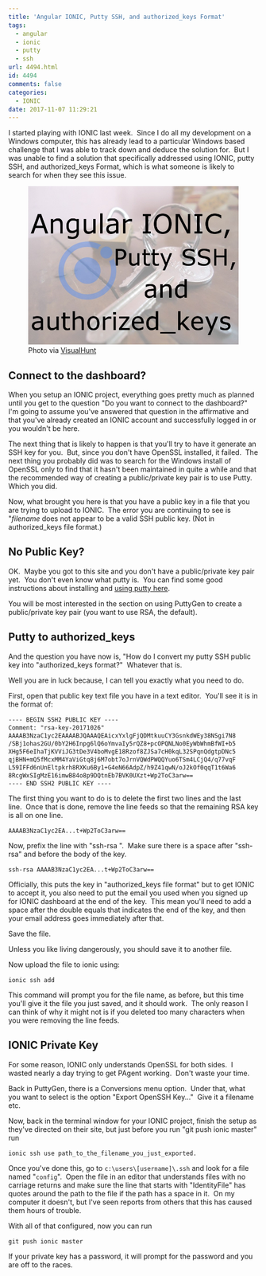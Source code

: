```yaml
---
title: 'Angular IONIC, Putty SSH, and authorized_keys Format'
tags:
  - angular
  - ionic
  - putty
  - ssh
url: 4494.html
id: 4494
comments: false
categories:
  - IONIC
date: 2017-11-07 11:29:21
---
```


I started playing with IONIC last week.  Since I do all my development on a Windows computer, this has already lead to a particular Windows based challenge that I was able to track down and deduce the solution for.  But I was unable to find a solution that specifically addressed using IONIC, putty SSH, and authorized\_keys Format, which is what someone is likely to search for when they see this issue. <figure>![](/uploads/2017/10/2017-11-07.jpg "Angular IONIC, Putty SSH, and authorized_keys") Photo via [VisualHunt](//visualhunt.com/re/64a968)</figure>

<!-- more --> 

Connect to the dashboard?
-------------------------

When you setup an IONIC project, everything goes pretty much as planned until you get to the question "Do you want to connect to the dashboard?"  I'm going to assume you've answered that question in the affirmative and that you've already created an IONIC account and successfully logged in or you wouldn't be here. 

The next thing that is likely to happen is that you'll try to have it generate an SSH key for you.  But, since you don't have OpenSSL installed, it failed.  The next thing you probably did was to search for the Windows install of OpenSSL only to find that it hasn't been maintained in quite a while and that the recommended way of creating a public/private key pair is to use Putty.  Which you did. 

Now, what brought you here is that you have a public key in a file that you are trying to upload to IONIC.  The error you are continuing to see is "_filename_ does not appear to be a valid SSH public key. (Not in authorized_keys file format.)

No Public Key?
--------------

OK.  Maybe you got to this site and you don't have a public/private key pair yet.  You don't even know what putty is.  You can find some good instructions about installing and [using putty here](//www.chiark.greenend.org.uk/~sgtatham/putty/docs.html).

You will be most interested in the section on using PuttyGen to create a public/private key pair (you want to use RSA, the default).

Putty to authorized_keys
------------------------

And the question you have now is, "How do I convert my putty SSH public key into "authorized_keys format?"  Whatever that is. 

Well you are in luck because, I can tell you exactly what you need to do. 

First, open that public key text file you have in a text editor.  You'll see it is in the format of: 

``` text
---- BEGIN SSH2 PUBLIC KEY ----
Comment: "rsa-key-20171026"
AAAAB3NzaC1yc2EAAAABJQAAAQEAicxYxlgFjQDMtkuuCY3GsnkdWEy38NSgi7N8
/SBj1ohas2GU/0bY2H6Inpg6lQ6oYmvaIy5rQZ8+pcOPQNLNo0EyWbWhmBfWI+b5
XHg5F6eIhaTjKVViJG3tDe3V4boMvgE18Rzof8ZJSa7cH0kqL32SPqnQdgtpDNc5
qjBHN+mQ5fMcxMM4YaViGtq8j6M7obt7oJrnVQWdPWQQYuo6TSm4LCjQ4/q77vqF
L59IFFd6nUnEltpkrh8RXKu6By1+G4eN66AdpZ/h9Z41qwN/oJ2kOf0qqT1t6Wa6
8RcgWxSIgMzE16imwB84o8p9DQtnEb7BVK0UXzt+Wp2ToC3arw==
---- END SSH2 PUBLIC KEY ----
```

The first thing you want to do is to delete the first two lines and the last line.  Once that is done, remove the line feeds so that the remaining RSA key is all on one line. 

``` text
AAAAB3NzaC1yc2EA...t+Wp2ToC3arw==
```

Now, prefix the line with "ssh-rsa ".  Make sure there is a space after "ssh-rsa" and before the body of the key. 

``` text
ssh-rsa AAAAB3NzaC1yc2EA...t+Wp2ToC3arw==
```

Officially, this puts the key in "authorized_keys file format" but to get IONIC to accept it, you also need to put the email you used when you signed up for IONIC dashboard at the end of the key.  This mean you'll need to add a space after the double equals that indicates the end of the key, and then your email address goes immediately after that. 

Save the file.  

Unless you like living dangerously, you should save it to another file.  

Now upload the file to ionic using: 

``` shell
ionic ssh add
```

This command will prompt you for the file name, as before, but this time you'll give it the file you just saved, and it should work.  The only reason I can think of why it might not is if you deleted too many characters when you were removing the line feeds.

IONIC Private Key
-----------------

For some reason, IONIC only understands OpenSSL for both sides.  I wasted nearly a day trying to get PAgent working.  Don't waste your time. 

Back in PuttyGen, there is a Conversions menu option.  Under that, what you want to select is the option "Export OpenSSH Key..."  Give it a filename etc. 

Now, back in the terminal window for your IONIC project, finish the setup as they've directed on their site, but just before you run "git push ionic master" run 

``` shell
ionic ssh use path_to_the_filename_you_just_exported.
```

Once you've done this, go to `c:\users\[username]\.ssh` and look for a file named "`config`".  Open the file in an editor that understands files with no carriage returns and make sure the line that starts with "IdentityFile" has quotes around the path to the file if the path has a space in it.  On my computer it doesn't, but I've seen reports from others that this has caused them hours of trouble. 

With all of that configured, now you can run 
``` shell
git push ionic master
```

If your private key has a password, it will prompt for the password and you are off to the races. 

